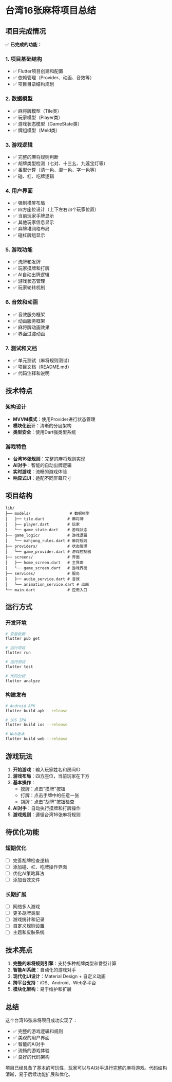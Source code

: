 # 台湾16张麻将项目总结

## 项目完成情况

✅ **已完成的功能：**

### 1. 项目基础结构
- ✅ Flutter项目创建和配置
- ✅ 依赖管理（Provider、动画、音效等）
- ✅ 项目目录结构规划

### 2. 数据模型
- ✅ 麻将牌模型（Tile类）
- ✅ 玩家模型（Player类）
- ✅ 游戏状态模型（GameState类）
- ✅ 牌组模型（Meld类）

### 3. 游戏逻辑
- ✅ 完整的麻将规则判断
- ✅ 胡牌类型检测（七对、十三幺、九莲宝灯等）
- ✅ 番型计算（清一色、混一色、字一色等）
- ✅ 碰、杠、吃牌逻辑

### 4. 用户界面
- ✅ 强制横屏布局
- ✅ 四方座位设计（上下左右四个玩家位置）
- ✅ 当前玩家手牌显示
- ✅ 其他玩家信息显示
- ✅ 弃牌堆网格布局
- ✅ 碰杠牌组显示

### 5. 游戏功能
- ✅ 洗牌和发牌
- ✅ 玩家摸牌和打牌
- ✅ AI自动出牌逻辑
- ✅ 游戏状态管理
- ✅ 玩家轮转机制

### 6. 音效和动画
- ✅ 音效服务框架
- ✅ 动画服务框架
- ✅ 麻将牌动画效果
- ✅ 界面过渡动画

### 7. 测试和文档
- ✅ 单元测试（麻将规则测试）
- ✅ 项目文档（README.md）
- ✅ 代码注释和说明

## 技术特点

### 架构设计
- **MVVM模式**：使用Provider进行状态管理
- **模块化设计**：清晰的分层架构
- **类型安全**：使用Dart强类型系统

### 游戏特色
- **台湾16张规则**：完整的麻将规则实现
- **AI对手**：智能的自动出牌逻辑
- **实时游戏**：流畅的游戏体验
- **响应式UI**：适配不同屏幕尺寸

## 项目结构

```
lib/
├── models/                 # 数据模型
│   ├── tile.dart          # 麻将牌
│   ├── player.dart        # 玩家
│   └── game_state.dart    # 游戏状态
├── game_logic/            # 游戏逻辑
│   └── mahjong_rules.dart # 麻将规则
├── providers/             # 状态管理
│   └── game_provider.dart # 游戏控制器
├── screens/               # 界面
│   ├── home_screen.dart   # 主界面
│   └── game_screen.dart   # 游戏界面
├── services/              # 服务
│   ├── audio_service.dart # 音效
│   └── animation_service.dart # 动画
└── main.dart              # 应用入口
```

## 运行方式

### 开发环境
```bash
# 安装依赖
flutter pub get

# 运行项目
flutter run

# 运行测试
flutter test

# 代码分析
flutter analyze
```

### 构建发布
```bash
# Android APK
flutter build apk --release

# iOS IPA
flutter build ios --release

# Web版本
flutter build web --release
```

## 游戏玩法

1. **开始游戏**：输入玩家姓名和房间ID
2. **游戏布局**：四方座位，当前玩家在下方
3. **基本操作**：
   - 摸牌：点击"摸牌"按钮
   - 打牌：点击手牌中的任意一张
   - 胡牌：点击"胡牌"按钮检查
4. **AI对手**：自动执行摸牌和打牌操作
5. **游戏规则**：遵循台湾16张麻将规则

## 待优化功能

### 短期优化
- [ ] 完善胡牌检查逻辑
- [ ] 添加碰、杠、吃牌操作界面
- [ ] 优化AI策略算法
- [ ] 添加音效文件

### 长期扩展
- [ ] 网络多人游戏
- [ ] 更多胡牌类型
- [ ] 游戏统计和记录
- [ ] 自定义规则设置
- [ ] 主题和皮肤系统

## 技术亮点

1. **完整的麻将规则引擎**：支持多种胡牌类型和番型计算
2. **智能AI系统**：自动化的游戏对手
3. **现代化UI设计**：Material Design + 自定义动画
4. **跨平台支持**：iOS、Android、Web多平台
5. **模块化架构**：易于维护和扩展

## 总结

这个台湾16张麻将项目成功实现了：
- ✅ 完整的游戏逻辑和规则
- ✅ 美观的用户界面
- ✅ 智能的AI对手
- ✅ 流畅的游戏体验
- ✅ 良好的代码架构

项目已经具备了基本的可玩性，玩家可以与AI对手进行完整的麻将游戏。代码结构清晰，易于后续功能扩展和优化。
